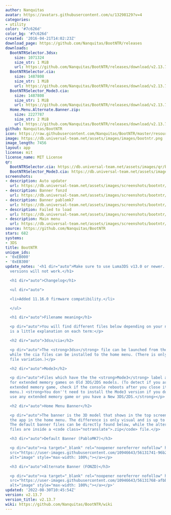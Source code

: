 ```yaml
---
author: Nanquitas
avatar: https://avatars.githubusercontent.com/u/13298129?v=4
categories:
- utility
color: '#7c626d'
color_bg: '#7c626d'
created: '2016-04-21T14:02:23Z'
download_page: https://github.com/Nanquitas/BootNTR/releases
downloads:
  BootNTRSelector.3dsx:
    size: 1071324
    size_str: 1 MiB
    url: https://github.com/Nanquitas/BootNTR/releases/download/v2.13.7/BootNTRSelector.3dsx
  BootNTRSelector.cia:
    size: 1487808
    size_str: 1 MiB
    url: https://github.com/Nanquitas/BootNTR/releases/download/v2.13.7/BootNTRSelector.cia
  BootNTRSelector_Mode3.cia:
    size: 1487808
    size_str: 1 MiB
    url: https://github.com/Nanquitas/BootNTR/releases/download/v2.13.7/BootNTRSelector_Mode3.cia
  Home.Menu.Alternate.Banner.zip:
    size: 2227787
    size_str: 2 MiB
    url: https://github.com/Nanquitas/BootNTR/releases/download/v2.13.7/Home.Menu.Alternate.Banner.zip
github: Nanquitas/BootNTR
icon: https://raw.githubusercontent.com/Nanquitas/BootNTR/master/resources/icon.png
image: https://db.universal-team.net/assets/images/images/bootntr.png
image_length: 7456
layout: app
license: mit
license_name: MIT License
qr:
  BootNTRSelector.cia: https://db.universal-team.net/assets/images/qr/bootntrselector-cia.png
  BootNTRSelector_Mode3.cia: https://db.universal-team.net/assets/images/qr/bootntrselector_mode3-cia.png
screenshots:
- description: Auto updater
  url: https://db.universal-team.net/assets/images/screenshots/bootntr/auto-updater.png
- description: Banner fonzd
  url: https://db.universal-team.net/assets/images/screenshots/bootntr/banner-fonzd.png
- description: Banner pablomk7
  url: https://db.universal-team.net/assets/images/screenshots/bootntr/banner-pablomk7.png
- description: Failed to load
  url: https://db.universal-team.net/assets/images/screenshots/bootntr/failed-to-load.png
- description: Main menu
  url: https://db.universal-team.net/assets/images/screenshots/bootntr/main-menu.png
source: https://github.com/Nanquitas/BootNTR
stars: 682
systems:
- 3DS
title: BootNTR
unique_ids:
- '0xEB000'
- '0xEB300'
update_notes: '<h1 dir="auto">Make sure to use Luma3DS v13.0 or newer. Older Luma3DS
  versions will not work.</h1>

  <h1 dir="auto">Changelog</h1>

  <ul dir="auto">

  <li>Added 11.16.0 firmware compatibility.</li>

  </ul>

  <h1 dir="auto">Filename meaning</h1>

  <p dir="auto">You will find different files below depending on your needs. Here
  is a little explanation on each term:</p>

  <h2 dir="auto">3dsx/cia</h2>

  <p dir="auto">The <strong>3dsx</strong> file can be launched from the homebrew launcher
  while the cia files can be installed to the home menu. (There is only a single 3dsx
  file variation.)</p>

  <h2 dir="auto">Mode3</h2>

  <p dir="auto">Files which have the the <strong>Mode3</strong> label are made specifically
  for extended memory games on Old 3DS/2DS models. (To detect if you are using an
  extended memory game, check if the console reboots after you close it from the home
  menu.) <strong>You don''t need to install the Mode3 version if you don''t want to
  use any extended memory game or you have a New 3DS/2DS.</strong></p>

  <h2 dir="auto">Home Menu Banner</h2>

  <p dir="auto">The banner is the 3D model that shows in the top screen when you select
  the app in the home menu. The difference is only visual and is up to your own choice.
  The default banner files can be directly found below, while the alternate banner
  files are inside a <code class="notranslate">.zip</code> file.</p>

  <h3 dir="auto">Default Banner (PabloMK7)</h3>

  <p dir="auto"><a target="_blank" rel="noopener noreferrer nofollow" href="https://user-images.githubusercontent.com/10946643/56131741-96b2c500-5f88-11e9-9af7-a81825505f5b.png"><img
  src="https://user-images.githubusercontent.com/10946643/56131741-96b2c500-5f88-11e9-9af7-a81825505f5b.png"
  alt="image" style="max-width: 100%;"></a></p>

  <h3 dir="auto">Alternate Banner (FONZD)</h3>

  <p dir="auto"><a target="_blank" rel="noopener noreferrer nofollow" href="https://user-images.githubusercontent.com/10946643/56131768-afbb7600-5f88-11e9-8585-6ceb930424cc.png"><img
  src="https://user-images.githubusercontent.com/10946643/56131768-afbb7600-5f88-11e9-8585-6ceb930424cc.png"
  alt="image" style="max-width: 100%;"></a></p>'
updated: '2022-08-30T10:45:54Z'
version: v2.13.7
version_title: v2.13.7
wiki: https://github.com/Nanquitas/BootNTR/wiki
---
```

